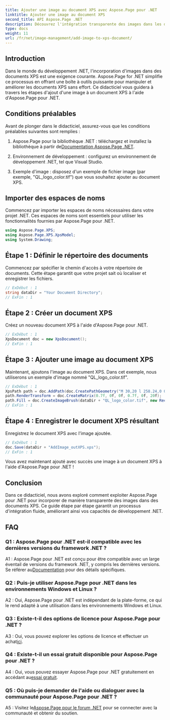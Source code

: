```yaml
---
title: Ajouter une image au document XPS avec Aspose.Page pour .NET
linktitle: Ajouter une image au document XPS
second_title: API Aspose.Page .NET
description: Découvrez l'intégration transparente des images dans les documents XPS avec Aspose.Page pour .NET. Suivez notre guide étape par étape pour une expérience de développement fluide.
type: docs
weight: 11
url: /fr/net/image-management/add-image-to-xps-document/
---
```

## Introduction

Dans le monde du développement .NET, l'incorporation d'images dans des documents XPS est une exigence courante. Aspose.Page for .NET simplifie ce processus en offrant une boîte à outils puissante pour manipuler et améliorer les documents XPS sans effort. Ce didacticiel vous guidera à travers les étapes d'ajout d'une image à un document XPS à l'aide d'Aspose.Page pour .NET.

## Conditions préalables

Avant de plonger dans le didacticiel, assurez-vous que les conditions préalables suivantes sont remplies :

1.  Aspose.Page pour la bibliothèque .NET : téléchargez et installez la bibliothèque à partir de[Documentation Aspose.Page .NET](https://reference.aspose.com/page/net/).

2. Environnement de développement : configurez un environnement de développement .NET, tel que Visual Studio.

3. Exemple d'image : disposez d'un exemple de fichier image (par exemple, "QL_logo_color.tif") que vous souhaitez ajouter au document XPS.

## Importer des espaces de noms

Commencez par importer les espaces de noms nécessaires dans votre projet .NET. Ces espaces de noms sont essentiels pour utiliser les fonctionnalités fournies par Aspose.Page pour .NET.

```csharp
using Aspose.Page.XPS;
using Aspose.Page.XPS.XpsModel;
using System.Drawing;
```

## Étape 1 : Définir le répertoire des documents

Commencez par spécifier le chemin d'accès à votre répertoire de documents. Cette étape garantit que votre projet sait où localiser et enregistrer les fichiers.

```csharp
// ExDébut : 1
string dataDir = "Your Document Directory";
// ExFin : 1
```

## Étape 2 : Créer un document XPS

Créez un nouveau document XPS à l'aide d'Aspose.Page pour .NET.

```csharp
// ExDébut : 1
XpsDocument doc = new XpsDocument();
// ExFin : 1
```

## Étape 3 : Ajouter une image au document XPS

Maintenant, ajoutons l'image au document XPS. Dans cet exemple, nous utiliserons un exemple d'image nommé "QL_logo_color.tif".

```csharp
// ExDébut : 1
XpsPath path = doc.AddPath(doc.CreatePathGeometry("M 30,20 l 258.24,0 0,56.64 -258.24,0 Z"));
path.RenderTransform = doc.CreateMatrix(0.7f, 0f, 0f, 0.7f, 0f, 20f);
path.Fill = doc.CreateImageBrush(dataDir + "QL_logo_color.tif", new RectangleF(0f, 0f, 258.24f, 56.64f), new RectangleF(50f, 20f, 193.68f, 42.48f));
// ExFin : 1
```

## Étape 4 : Enregistrer le document XPS résultant

Enregistrez le document XPS avec l'image ajoutée.

```csharp
// ExDébut : 1
doc.Save(dataDir + "AddImage_outXPS.xps");
// ExFin : 1
```

Vous avez maintenant ajouté avec succès une image à un document XPS à l'aide d'Aspose.Page pour .NET !

## Conclusion

Dans ce didacticiel, nous avons exploré comment exploiter Aspose.Page pour .NET pour incorporer de manière transparente des images dans des documents XPS. Ce guide étape par étape garantit un processus d'intégration fluide, améliorant ainsi vos capacités de développement .NET.

## FAQ

### Q1 : Aspose.Page pour .NET est-il compatible avec les dernières versions du framework .NET ?

 A1 : Aspose.Page pour .NET est conçu pour être compatible avec un large éventail de versions du framework .NET, y compris les dernières versions. Se référer au[Documentation](https://reference.aspose.com/page/net/) pour des détails spécifiques.

### Q2 : Puis-je utiliser Aspose.Page pour .NET dans les environnements Windows et Linux ?

A2 : Oui, Aspose.Page pour .NET est indépendant de la plate-forme, ce qui le rend adapté à une utilisation dans les environnements Windows et Linux.

### Q3 : Existe-t-il des options de licence pour Aspose.Page pour .NET ?

 A3 : Oui, vous pouvez explorer les options de licence et effectuer un achat[ici](https://purchase.aspose.com/buy).

### Q4 : Existe-t-il un essai gratuit disponible pour Aspose.Page pour .NET ?

 A4 : Oui, vous pouvez essayer Aspose.Page pour .NET gratuitement en accédant au[essai gratuit](https://releases.aspose.com/).

### Q5 : Où puis-je demander de l'aide ou dialoguer avec la communauté pour Aspose.Page pour .NET ?

 A5 : Visitez le[Aspose.Page pour le forum .NET](https://forum.aspose.com/c/page/39) pour se connecter avec la communauté et obtenir du soutien.